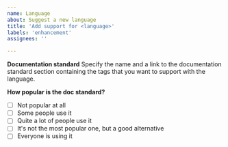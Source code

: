```yaml
---
name: Language
about: Suggest a new language
title: 'Add support for <language>'
labels: 'enhancement'
assignees: ''

---
```


**Documentation standard**
Specify the name and a link to the documentation standard section containing the
tags that you want to support with the language.

**How popular is the doc standard?**
- [ ] Not popular at all
- [ ] Some people use it
- [ ] Quite a lot of people use it
- [ ] It's not the most popular one, but a good alternative
- [ ] Everyone is using it

